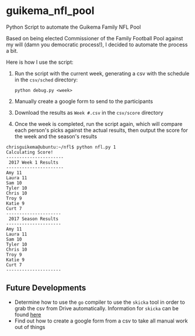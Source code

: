 # guikema_nfl_pool
Python Script to automate the Guikema Family NFL Pool

Based on being elected Commissioner of the Family Football Pool against my will (damn you democratic process!), I
decided to automate the process a bit.

Here is how I use the script:

1. Run the script with the current week, generating a csv with the schedule in the `csv/sched` directory:

   ```python debug.py <week>```

2. Manually create a google form to send to the participants
3. Download the results as `Week #.csv` in the `csv/score` directory
4. Once the week is completed, run the script again, which will compare each person's picks against the actual results, 
   then output the score for the week and the season's results

```
chrisguikema@ubuntu:~/nfl$ python nfl.py 1
Calculating Score!
----------------------
 2017 Week 1 Results
----------------------
Amy 11
Laura 11
Sam 10
Tyler 10
Chris 10
Troy 9
Katie 9
Curt 7
---------------------
 2017 Season Results
---------------------
Amy 11
Laura 11
Sam 10
Tyler 10
Chris 10
Troy 9
Katie 9
Curt 7
---------------------
```

## Future Developments
* Determine how to use the `go` compiler to use the `skicka` tool in order to grab the csv from Drive automatically. 
Information for `skicka` can be found [here](https://github.com/google/skicka/blob/master/README.md)
* Find out how to create a google form from a csv to take all manual work out of things

